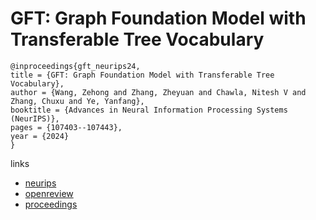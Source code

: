 # GFT: Graph Foundation Model with Transferable Tree Vocabulary

```
@inproceedings{gft_neurips24,
title = {GFT: Graph Foundation Model with Transferable Tree Vocabulary},
author = {Wang, Zehong and Zhang, Zheyuan and Chawla, Nitesh V and Zhang, Chuxu and Ye, Yanfang},
booktitle = {Advances in Neural Information Processing Systems (NeurIPS)},
pages = {107403--107443},
year = {2024}
}
```

links
- [neurips](https://nips.cc/Conferences/2024/Schedule?showEvent=96932)
- [openreview](https://openreview.net/forum?id=0MXzbAv8xy)
- [proceedings](https://papers.nips.cc//paper_files/paper/2024/hash/c23ccf9eedf87e4380e92b75b24955bb-Abstract-Conference.html)
